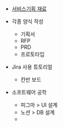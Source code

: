 - [서비스기획 재료](서비스기획%20재료.md)

- 각종 양식 작성
	- 기획서
	- RFP
	- PRD
	- 프로토타입

- Jira 사용 튜토리얼
	- 칸반 보드

- 소프트웨어 공학
	- 피그마 > UI 설계
	- 노션 > DB 설계
	- 